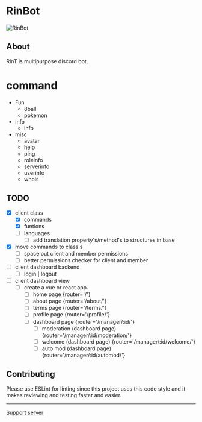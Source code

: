 # RinBot

![RinBot](https://cdn.discordapp.com/avatars/737527881017720944/ac14376e9592e7c5625759f0a29edb09.webp?)

## About

RinT is multipurpose discord bot.

# command

* Fun
  - 8ball
  - pokemon
* info
  - info
* misc
  - avatar
  - help
  - ping
  - roleinfo
  - serverinfo
  - userinfo
  - whois

## TODO

* [X] client class
  * [X] commands 
  * [X] funtions
  * [ ] languages
    * [ ] add translation property's/method's to structures in base
* [X] move commands to class's
  * [ ] space out client and member permissions
  * [ ] better permissions checker for client and member
* [ ] client dashboard backend
  * [ ] login | logout
* [ ] client dashboard view
  * [ ] create a vue or react app.
    * [ ] home page {router='/'}
    * [ ] about page {router='/about/'}
    * [ ] terms page {router='/terms/'}
    * [ ] profile page {router='/profile/'}
    * [ ] dashboard page {router='/manager/:id/'}
      * [ ] moderation (dashboard page) {router='/manager/:id/moderation/'}
      * [ ] welcome (dashboard page) {router='/manager/:id/welcome/'}
      * [ ] auto mod (dashboard page) {router='/manager/:id/automod/'}

## Contributing

Please use ESLint for linting since this project uses this code style and it makes reviewing and testing faster and easier. 

---

[Support server](https://discord.gg/E7KAuWG)
